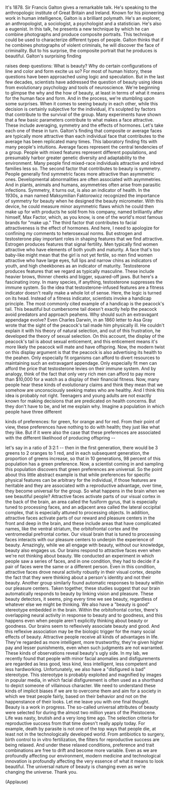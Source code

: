 
It&#39;s 1878.
Sir Francis Galton
gives a remarkable talk.
He&#39;s speaking to the anthropologic
institute of Great Britain and Ireland.
Known for his pioneering work
in human intelligence,
Galton is a brilliant polymath.
He&#39;s an explorer,
an anthropologist,
a sociologist,
a psychologist
and a statistician.
He&#39;s also a eugenist.
In this talk,
he presents a new technique
by which he can combine photographs
and produce composite portraits.
This technique could be used
to characterize different types of people.
Galton thinks that if he combines
photographs of violent criminals,
he will discover the face of criminality.
But to his surprise,
the composite portrait that he produces
is beautiful.
Galton&#39;s surprising finding

raises deep questions:
What is beauty?
Why do certain configurations of line
and color and form excite us so?
For most of human history,
these questions have been approached
using logic and speculation.
But in the last few decades,
scientists have addressed
the question of beauty
using ideas from evolutionary psychology
and tools of neuroscience.
We&#39;re beginning to glimpse
the why and the how of beauty,
at least in terms of what it means
for the human face and form.
And in the process,
we&#39;re stumbling upon some surprises.
When it comes to seeing
beauty in each other,
while this decision is certainly
subjective for the individual,
it&#39;s sculpted by factors that contribute
to the survival of the group.
Many experiments have shown
that a few basic parameters contribute
to what makes a face attractive.
These include averaging, symmetry
and the effects of hormones.
Let&#39;s take each one of these in turn.
Galton&#39;s finding
that composite or average faces
are typically more attractive
than each individual face
that contributes to the average
has been replicated many times.
This laboratory finding fits
with many people&#39;s intuitions.
Average faces represent
the central tendencies of a group.
People with mixed features
represent different populations,
and presumably harbor
greater genetic diversity
and adaptability to the environment.
Many people find mixed-race
individuals attractive
and inbred families less so.
The second factor that contributes
to beauty is symmetry.
People generally find symmetric faces
more attractive than asymmetric ones.
Developmental abnormalities
are often associated with asymmetries.
And in plants, animals and humans,
asymmetries often arise
from parasitic infections.
Symmetry, it turns out,
is also an indicator of health.
In the 1930s,
a man named Maksymilian Faktorowicz
recognized the importance
of symmetry for beauty
when he designed the beauty micrometer.
With this device,
he could measure minor asymmetric flaws
which he could then make up for
with products he sold from his company,
named brilliantly
after himself, Max Factor,
which, as you know,
is one of the world&#39;s most famous brands
for &quot;make up.&quot;
The third factor that contributes
to facial attractiveness
is the effect of hormones.
And here, I need to apologize
for confining my comments
to heterosexual norms.
But estrogen and testosterone
play important roles
in shaping features
that we find attractive.
Estrogen produces features
that signal fertility.
Men typically find women attractive
who have elements
of both youth and maturity.
A face that&#39;s too baby-like might
mean that the girl is not yet fertile,
so men find women attractive
who have large eyes,
full lips and narrow chins
as indicators of youth,
and high cheekbones
as an indicator of maturity.
Testosterone produces features
that we regard as typically masculine.
These include heavier brows,
thinner cheeks
and bigger, squared-off jaws.
But here&#39;s a fascinating irony.
In many species,
if anything,
testosterone suppresses the immune system.
So the idea that testosterone-infused
features are a fitness indicator
doesn&#39;t really make a whole lot of sense.
Here, the logic is turned on its head.
Instead of a fitness indicator,
scientists invoke a handicap principle.
The most commonly cited
example of a handicap
is the peacock&#39;s tail.
This beautiful but cumbersome tail
doesn&#39;t exactly help the peacock
avoid predators
and approach peahens.
Why should such an extravagant
appendage evolve?
Even Charles Darwin,
in an 1860 letter to Asa Gray wrote
that the sight of the peacock&#39;s tail
made him physically ill.
He couldn&#39;t explain it
with his theory of natural selection,
and out of this frustration,
he developed the theory
of sexual selection.
On this account,
the display of the peacock&#39;s tail
is about sexual enticement,
and this enticement means
it&#39;s more likely the peacock will mate
and have offspring.
Now, the modern twist
on this display argument
is that the peacock is also
advertising its health to the peahen.
Only especially fit organisms
can afford to divert resources
to maintaining such
an extravagant appendage.
Only especially fit men can afford
the price that testosterone levies
on their immune system.
And by analogy, think of the fact
that only very rich men can afford
to pay more than $10,000 for a watch
as a display of their financial fitness.
Now, many people hear these kinds
of evolutionary claims
and think they mean that we somehow
are unconsciously seeking mates
who are healthy.
And I think this idea
is probably not right.
Teenagers and young adults are not exactly
known for making decisions
that are predicated on health concerns.
But they don&#39;t have to be,
and let me explain why.
Imagine a population
in which people have three different

kinds of preferences:
for green, for orange and for red.
From their point of view,
these preferences have
nothing to do with health;
they just like what they like.
But if it were also the case
that these preferences are associated
with the different likelihood
of producing offspring --

let&#39;s say in a ratio of 3:2:1 --
then in the first generation,
there would be 3 greens
to 2 oranges to 1 red,
and in each subsequent generation,
the proportion of greens increase,
so that in 10 generations,
98 percent of this population
has a green preference.
Now, a scientist coming in
and sampling this population
discovers that green
preferences are universal.
So the point about this little
abstract example
is that while preferences
for specific physical features
can be arbitrary for the individual,
if those features are heritable
and they are associated
with a reproductive advantage,
over time,
they become universal for the group.
So what happens in the brain
when we see beautiful people?
Attractive faces activate
parts of our visual cortex
in the back of the brain,
an area called the fusiform gyrus,
that is especially tuned
to processing faces,
and an adjacent area called
the lateral occipital complex,
that is especially attuned
to processing objects.
In addition,
attractive faces activate parts
of our reward and pleasure centers
in the front and deep in the brain,
and these include areas
that have complicated names,
like the ventral striatum,
the orbitofrontal cortex
and the ventromedial prefrontal cortex.
Our visual brain that is tuned
to processing faces
interacts with our pleasure centers
to underpin the experience of beauty.
Amazingly, while we all
engage with beauty,
without our knowledge,
beauty also engages us.
Our brains respond to attractive faces
even when we&#39;re not thinking about beauty.
We conducted an experiment
in which people saw a series of faces,
and in one condition,
they had to decide if a pair of faces
were the same or a different person.
Even in this condition,
attractive faces drove neural activity
robustly in their visual cortex,
despite the fact that they were thinking
about a person&#39;s identity
and not their beauty.
Another group similarly found
automatic responses to beauty
within our pleasure centers.
Taken together, these studies suggest
that our brain automatically
responds to beauty
by linking vision and pleasure.
These beauty detectors, it seems,
ping every time we see beauty,
regardless of whatever else
we might be thinking.
We also have a &quot;beauty is good&quot;
stereotype embedded in the brain.
Within the orbitofrontal cortex,
there&#39;s overlapping neural activity
in response to beauty and to goodness,
and this happens even when people
aren&#39;t explicitly thinking
about beauty or goodness.
Our brains seem to reflexively
associate beauty and good.
And this reflexive association
may be the biologic trigger
for the many social effects of beauty.
Attractive people receive
all kinds of advantages in life.
They&#39;re regarded as more intelligent,
more trustworthy,
they&#39;re given higher pay
and lesser punishments,
even when such judgments
are not warranted.
These kinds of observations
reveal beauty&#39;s ugly side.
In my lab, we recently found
that people with minor facial
anomalies and disfigurements
are regarded as less good, less kind,
less intelligent, less competent
and less hardworking.
Unfortunately, we also have
a &quot;disfigured is bad&quot; stereotype.
This stereotype is probably
exploited and magnified
by images in popular media,
in which facial disfigurement
is often used as a shorthand
to depict someone of villainous character.
We need to understand
these kinds of implicit biases
if we are to overcome them
and aim for a society
in which we treat people fairly,
based on their behavior and not
on the happenstance of their looks.
Let me leave you with one final thought.
Beauty is a work in progress.
The so-called universal
attributes of beauty
were selected for during the almost
two million years of the Pleistocene.
Life was nasty, brutish
and a very long time ago.
The selection criteria
for reproductive success from that time
doesn&#39;t really apply today.
For example,
death by parasite is not one
of the top ways that people die,
at least not in the technologically
developed world.
From antibiotics to surgery,
birth control to in vitro fertilization,
the filters for reproductive success
are being relaxed.
And under these relaxed conditions,
preference and trait combinations
are free to drift
and become more variable.
Even as we are profoundly
affecting our environment,
modern medicine
and technological innovation
is profoundly affecting
the very essence of what it means
to look beautiful.
The universal nature of beauty is changing
even as we&#39;re changing the universe.
Thank you.

(Applause)

